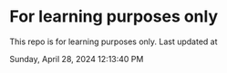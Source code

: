 # For learning purposes only
This repo is for learning purposes only.
Last updated at

Sunday, April 28, 2024 12:13:40 PM

